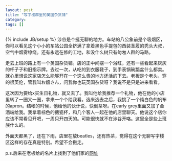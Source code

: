 ```yaml
---
layout: post
title: "写字楼群里的英国杂货铺"
category: 
tags: []
---
```

{% include JB/setup %}
涉谷是个挺无聊的地方。车站的八公象前是个吸烟区，你可以看见这个小小的车站公园全挤满了拿着黑色手提包的西装革履的秃头大叔，空气中烟雾缭绕。还有永远在修的工地，和没什么树只有匆匆人群的马路。

走去上班的路上有一个英国杂货铺。店的正中间摆一个浴缸，还有一些看起来灰灰的杯子子和旧指示牌。去过一次，从吃的到衣服鞋子，到手表锅碗瓢盆什么都卖。就心里想说这家店怎么能够开在一个这么贵的地方还活的下去。老板是个老头，穿的很英伦，管我叫お嬢さん，问我你也玩英国杂货呀？我说不是只是进来看看。 

这次因为要给x买生日礼物，就又去了。我叫他给我推荐一个礼物，他在他的小店里转了一圈又一圈，拿来一个个给我看。选来选去之后，我挑了一个纯白色的帆布的apron。结帐的时候，他给他的伙计说，快倒茶呀。在early grey里面又加了金酒端给我。我拿着棕色的搪瓷杯，和几个客人一起在他的店里聊天。他说这个店你应该不常看见开吧，一周只开四天的。可能很快就不在涉谷开咯。这里全是些上班族什么的。

外面天都黑了，还在下雨，店里在放beatles，还有热茶，觉得在这个无聊写字楼区这样的存在真是特别。希望不会搬走。

p.s.后来在老板给的名片上找到了他们家的[网址](http://www.britishequipmenttrading.com/)

